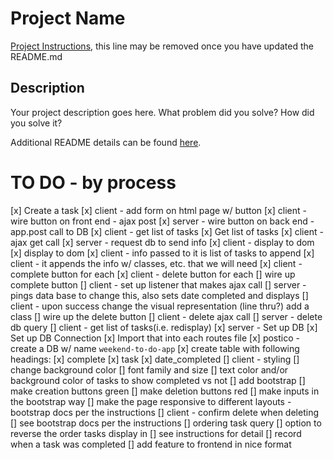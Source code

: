 # Project Name

[Project Instructions](./INSTRUCTIONS.md), this line may be removed once you have updated the README.md

## Description

Your project description goes here. What problem did you solve? How did you solve it?

Additional README details can be found [here](https://github.com/PrimeAcademy/readme-template/blob/master/README.md).

# TO DO - by process
[x] Create a task
    [x] client - add form on html page w/ button
    [x] client - wire button on front end - ajax post
    [x] server - wire button on back end - app.post call to DB
    [x] client - get list of tasks
[x] Get list of tasks
    [x] client - ajax get call
    [x] server - request db to send info
    [x] client - display to dom
[x] display to dom
    [x] client - info passed to it is list of tasks to append
    [x] client - it appends the info w/ classes, etc. that we will need
    [x] client - complete button for each
    [x] client - delete button for each
[] wire up complete button
    [] client - set up listener that makes ajax call
    [] server - pings data base to change this, also sets date completed and displays 
    [] client - upon success change the visual representation (line thru?) add a class
[] wire up the delete button
    [] client - delete ajax call
    [] server - delete db query
    [] client - get list of tasks(i.e. redisplay)
[x] server - Set up DB
    [x] Set up DB Connection
    [x] Import that into each routes file
    [x] postico - create a DB w/ name `weekend-to-do-app`
        [x] create table with following headings:
            [x] complete
            [x] task
            [x] date_completed
[] client - styling
    [] change background color
    [] font family and size
    [] text color and/or background color of tasks to show completed vs not
    [] add bootstrap 
        [] make creation buttons green
        [] make deletion buttons red
        [] make inputs in the bootstrap way
        [] make the page responsive to different layouts - bootstrap docs per the instructions
[] client - confirm delete when deleting
    [] see bootstrap docs per the instructions
[] ordering task query
    [] option to reverse the order tasks display in
    [] see instructions for detail
[] record when a task was completed
    [] add feature to frontend in nice format
